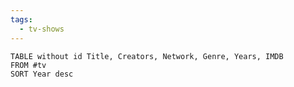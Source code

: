 ```yaml
---
tags:
  - tv-shows
---
```


```datacards
TABLE without id Title, Creators, Network, Genre, Years, IMDB
FROM #tv
SORT Year desc
```
